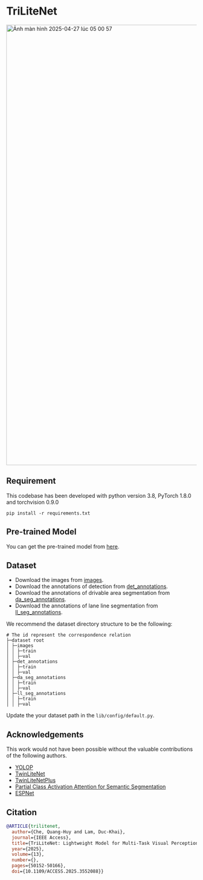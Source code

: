 # TriLiteNet



<img width="1161" alt="Ảnh màn hình 2025-04-27 lúc 05 00 57" src="https://github.com/user-attachments/assets/b57d9590-b57d-475d-a93f-cfef960f9669" />


## Requirement

This codebase has been developed with python version 3.8, PyTorch 1.8.0 and torchvision 0.9.0

```setup
pip install -r requirements.txt
```



## Pre-trained Model
You can get the pre-trained model from <a href="https://drive.google.com/drive/folders/1wLZqemCxxzwiFeFUGY1zMaqcKoQLHFyK?usp=sharing">here</a>.


## Dataset
- Download the images from [images](https://bdd-data.berkeley.edu/).
- Download the annotations of detection from [det_annotations](https://drive.google.com/file/d/1Ge-R8NTxG1eqd4zbryFo-1Uonuh0Nxyl/view?usp=sharing). 
- Download the annotations of drivable area segmentation from [da_seg_annotations](https://drive.google.com/file/d/1xy_DhUZRHR8yrZG3OwTQAHhYTnXn7URv/view?usp=sharing). 
- Download the annotations of lane line segmentation from [ll_seg_annotations](https://drive.google.com/file/d/1lDNTPIQj_YLNZVkksKM25CvCHuquJ8AP/view?usp=sharing). 

We recommend the dataset directory structure to be the following:

```
# The id represent the correspondence relation
├─dataset root
│ ├─images
│ │ ├─train
│ │ ├─val
│ ├─det_annotations
│ │ ├─train
│ │ ├─val
│ ├─da_seg_annotations
│ │ ├─train
│ │ ├─val
│ ├─ll_seg_annotations
│ │ ├─train
│ │ ├─val
```

Update the your dataset path in the `lib/config/default.py`.


## Acknowledgements

This work would not have been possible without the valuable contributions of the following authors.


* [YOLOP](https://github.com/hustvl/YOLOP)
* [TwinLiteNet](https://github.com/chequanghuy/TwinLiteNet)
* [TwinLiteNetPlus](https://github.com/chequanghuy/TwinLiteNetPlus)
* [Partial Class Activation Attention for Semantic Segmentation](https://github.com/lsa1997/PCAA)
* [ESPNet](https://github.com/sacmehta/ESPNet)

## Citation

```BibTeX
@ARTICLE{trilitenet,
  author={Che, Quang-Huy and Lam, Duc-Khai},
  journal={IEEE Access}, 
  title={TriLiteNet: Lightweight Model for Multi-Task Visual Perception}, 
  year={2025},
  volume={13},
  number={},
  pages={50152-50166},
  doi={10.1109/ACCESS.2025.3552088}}

```

